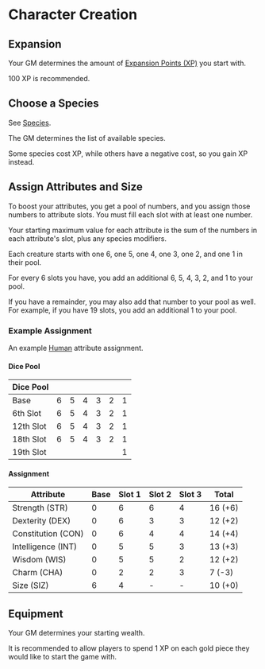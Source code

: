 # Character Creation

## Expansion

Your GM determines the amount of [Expansion Points (XP)](/Wiki/Characters/Expansion.md) you start with.

100 XP is recommended.

## Choose a Species

See [Species](/Species).

The GM determines the list of available species.

Some species cost XP, while others have a negative cost, so you gain XP instead.

## Assign Attributes and Size

To boost your attributes, you get a pool of numbers, and you assign those numbers to attribute slots. You must fill each slot with at least one number.

Your starting maximum value for each attribute is the sum of the numbers in each attribute's slot, plus any species modifiers.

Each creature starts with one 6, one 5, one 4, one 3, one 2, and one 1 in their pool.

For every 6 slots you have, you add an additional 6, 5, 4, 3, 2, and 1 to your pool.

If you have a remainder, you may also add that number to your pool as well. For example, if you have 19 slots, you add an additional 1 to your pool.

### Example Assignment

An example [Human](/Species/Human) attribute assignment.

#### Dice Pool

| Dice Pool | | | | | | |
|-|-|-|-|-|-|-|
| Base | 6 | 5 | 4 | 3 | 2 | 1 |
| 6th Slot | 6 | 5 | 4 | 3 | 2 | 1 |
| 12th Slot | 6 | 5 | 4 | 3 | 2 | 1 |
| 18th Slot | 6 | 5 | 4 | 3 | 2 | 1 |
| 19th Slot |  |  |  |  |  | 1 |

#### Assignment

| Attribute | Base | Slot 1 | Slot 2 | Slot 3 | Total |
|-|-|-|-|-|-|
| Strength (STR) | 0 | 6 | 6 | 4 | 16 (+6) |
| Dexterity (DEX) | 0 | 6 | 3 | 3 | 12 (+2) |
| Constitution (CON) | 0 | 6 | 4 | 4 | 14 (+4) |
| Intelligence (INT) | 0 | 5 | 5 | 3 | 13 (+3) |
| Wisdom (WIS) | 0 | 5 | 5 | 2 | 12 (+2) |
| Charm (CHA) | 0 | 2 | 2 | 3 | 7 (-3) |
| Size (SIZ) | 6 | 4 | - | - | 10 (+0)|

## Equipment

Your GM determines your starting wealth.

It is recommended to allow players to spend 1 XP on each gold piece they would like to start the game with.
